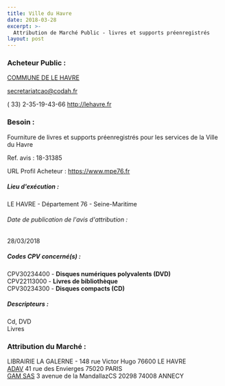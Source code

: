 ```yaml
---
title: Ville du Havre
date: 2018-03-28
excerpt: >-
  Attribution de Marché Public - livres et supports préenregistrés
layout: post
---
```


### Acheteur Public : 
<a href="/acheteur-136/siren-217603513"> COMMUNE DE LE HAVRE</a><br/>



secretariatcao@codah.fr

( 33) 2-35-19-43-66
http://lehavre.fr
### Besoin :

Fourniture de livres et supports préenregistrés pour les services de la Ville du Havre

Ref. avis : 18-31385

URL Profil Acheteur : https://www.mpe76.fr

##### Lieu d'exécution :

LE HAVRE - Département 76 - Seine-Maritime

###### Date de publication de l'avis d'attribution : 
28/03/2018

##### Codes CPV concerné(s) :
CPV30234400 - **Disques numériques polyvalents (DVD)** <br/>
CPV22113000 - **Livres de bibliothèque** <br/>
CPV30234300 - **Disques compacts (CD)** <br/>

##### Descripteurs :
Cd, DVD <br/>
Livres <br/>

### Attribution du Marché :
LIBRAIRIE LA GALERNE - 148 rue Victor Hugo 76600 LE HAVRE <br/>
<a href="/entreprise-564/siren-479432023"> ADAV</a>    41 rue des Envierges 75020 PARIS <br/>
<a href="/entreprise-550/siren-348646449"> GAM SAS</a>    3 avenue de la MandallazCS 20298 74008 ANNECY <br/>
